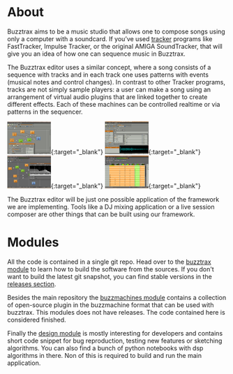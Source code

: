 # About 

Buzztrax aims to be a music studio that allows one to compose songs using only a computer with a soundcard. If you’ve used [tracker](http://en.wikipedia.org/wiki/Tracker) programs like FastTracker, Impulse Tracker, or the original AMIGA SoundTracker, that will give you an idea of how one can sequence music in Buzztrax.

The Buzztrax editor uses a similar concept, where a song consists of a sequence with tracks and in each track one uses patterns with events (musical notes and control changes). In contrast to other Tracker programs, tracks are not simply sample players: a user can make a song using an arrangement of virtual audio plugins that are linked together to create different effects. Each of these machines can be controlled realtime or via patterns in the sequencer.

[![bt-edit-0-4-0-01](/assets/images/thumbs_bt-edit-0-4-0-01.png)](/assets/images/bt-edit-0-4-0-01.png){:target="_blank"}
[![bt-edit-0-4-0-02](/assets/images/thumbs_bt-edit-0-4-0-02.png)](/assets/images/bt-edit-0-4-0-02.png){:target="_blank"}
[![bt-edit-0-4-0-01](/assets/images/thumbs_bt-edit-0-6-0-01.png)](/assets/images/bt-edit-0-6-0-01.png){:target="_blank"}
[![bt-edit-0-4-0-02](/assets/images/thumbs_bt-edit-0-6-0-02.png)](/assets/images/bt-edit-0-6-0-02.png){:target="_blank"}

The Buzztrax editor will be just one possible application of the framework we are implementing. Tools like a DJ mixing application or a live session composer are other things that can be built using our framework.

# Modules

All the code is contained in a single git repo. Head over to the [buzztrax module](https://github.com/Buzztrax/buzztrax/blob/master/README.md) to learn how to build the software from the sources. If you don't want to build the latest git snapshot, you can find stable versions in the [releases section](https://github.com/Buzztrax/buzztrax/releases).

Besides the main repository the [buzzmachines module](https://github.com/Buzztrax/buzzmachines/blob/master/README.md) contains a collection of open-source plugin in the buzzmachine format that can be used with buzztrax. This modules does not have releases. The code contained here is considered finished.

Finally the [design module](https://github.com/Buzztrax/design/blob/master/README.md) is mostly interesting for developers and contains short code snippet for bug reproduction, testing new features or sketching algorithms. You can also find a bunch of python notebooks with dsp algorithms in there. Non of this is required to build and run the main application.

